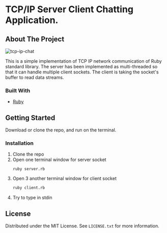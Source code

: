 # TCP/IP Server Client Chatting Application.

<!-- ABOUT THE PROJECT -->
## About The Project

![tcp-ip-chat](./assets/chat-full.gif)

This is a simple implementation of TCP IP network communication of Ruby standard library. The server has been implemented as multi-threaded so that it can handle multiple client sockets. The client is taking the socket's buffer to read data streams.


### Built With

* [Ruby](https://www.ruby-lang.org/en/)

<!-- GETTING STARTED -->
## Getting Started

Download or clone the repo, and run on the terminal.

### Installation

1. Clone the repo
2. Open one terminal window for server socket
   ```
   ruby server.rb
   ```
3. Open 3 another terminal window for client socket
   ```sh
   ruby client.rb
   ```
4. Try to type in stdin

<!-- LICENSE -->
## License

Distributed under the MIT License. See `LICENSE.txt` for more information.
